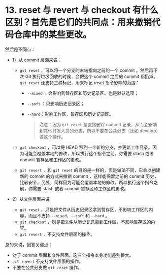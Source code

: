 # 13. reset 与 revert 与 checkout 有什么区别？首先是它们的共同点：用来撤销代码仓库中的某些更改。

然后是不同点：

- 1）从 commit 层面来说：

  - `git reset` ，可以将一个分支的末端指向之前的一个 commit 。然后再下次 Git 执行垃圾回收的时候，会把这个 commit 之后的 commit 都扔掉。`git reset` 还支持三种标记，用来标记 reset 指令影响的范围：

    - `--mixed` ：会影响到暂存区和历史记录区。也是默认选项；

    - `--soft` ：只影响历史记录区；

    - `--hard`：影响工作区、暂存区和历史记录区。

      > 注意：因为 `git reset` 是直接删除 commit 记录，从而会影响到其他开发人员的分支，所以不要在公共分支（比如 develop）做这个操作。

  - `git checkout` ，可以将 HEAD 移到一个新的分支，并更新工作目录。因为可能会覆盖本地的修改，所以执行这个指令之前，你需要 stash 或者 commit 暂存区和工作区的更改。

  - `git revert` ，和 `git reset` 的目的是一样的，但是做法不同，它会以创建新的 commit 的方式来撤销 commit ，这样能保留之前的 commit 历史，比较安全。另外，同样因为可能会覆盖本地的修改，所以执行这个指令之前，你需要 stash 或者 commit 暂存区和工作区的更改。

- 2）从文件层面来说

  - `git reset` ，只是把文件从历史记录区拿到暂存区，不影响工作区的内容，而且不支持 `--mixed`、`--soft` 和 `--hard` 。
  - `git checkout` ，则是把文件从历史记录拿到工作区，不影响暂存区的内容。
  - `git revert` ，不支持文件层面的操作。

总的来说，回答关键点：

- 对于 commit 层面和文件层面，这三个指令本身功能差别很大。
- `git revert` 不支持文件层面的操作。
- 不要在公共分支做 `git reset` 操作。

